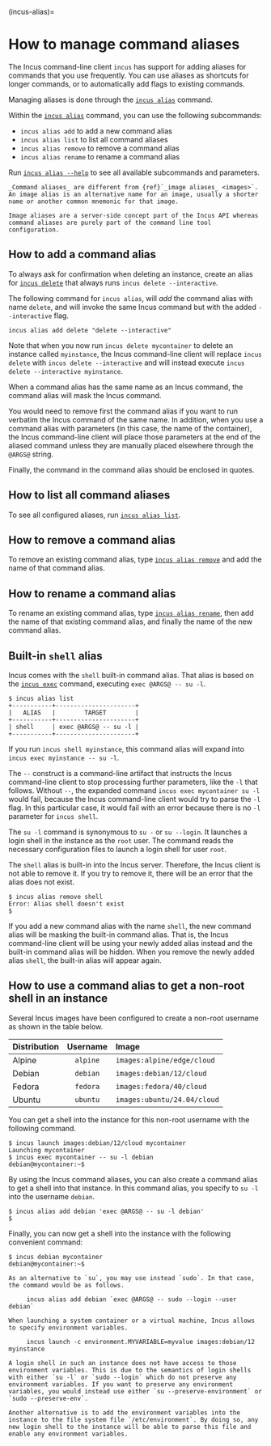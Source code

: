 (incus-alias)=
# How to manage command aliases

The Incus command-line client `incus` has support for adding aliases for commands that you use frequently.
You can use aliases as shortcuts for longer commands, or to automatically add flags to existing commands.

Managing aliases is done through the [`incus alias`](incus_alias.md) command.

Within the [`incus alias`](incus_alias.md) command, you can use the following subcommands:

- `incus alias add` to add a new command alias
- `incus alias list` to list all command aliases
- `incus alias remove` to remove a command alias
- `incus alias rename` to rename a command alias

Run [`incus alias --help`](incus_alias.md) to see all available subcommands and parameters.

```{note}
_Command aliases_ are different from {ref}`_image aliases_ <images>`.
An image alias is an alternative name for an image, usually a shorter name or another common mnemonic for that image.

Image aliases are a server-side concept part of the Incus API whereas command aliases are purely part of the command line tool configuration.
```

## How to add a command alias

To always ask for confirmation when deleting an instance, create an alias for
[`incus delete`](incus_delete.md) that always runs `incus delete --interactive`.

The following command for `incus alias`, will _add_ the command alias with name `delete`,
and will invoke the same Incus command but with the added `--interactive` flag.

    incus alias add delete "delete --interactive"

Note that when you now run `incus delete mycontainer` to delete an instance called `myinstance`,
the Incus command-line client will replace `incus delete` with `incus delete --interactive`
and will instead execute `incus delete --interactive myinstance`.

When a command alias has the same name as an Incus command, the command alias will mask the Incus command.

You would need to remove first the command alias if you want to run verbatim the Incus command of the same name.
In addition, when you use a command alias with parameters (in this case, the name of the container),
the Incus command-line client will place those parameters at the end of
the aliased command unless they are manually placed elsewhere through the `@ARGS@` string.

Finally, the command in the command alias should be enclosed in quotes.

## How to list all command aliases

To see all configured aliases, run [`incus alias list`](incus_alias_list.md).

## How to remove a command alias

To remove an existing command alias, type [`incus alias remove`](incus_alias_remove.md)
and add the name of that command alias.

## How to rename a command alias

To rename an existing command alias, type [`incus alias rename`](incus_alias_rename.md),
then add the name of that existing command alias, and finally the name of the new command alias.

## Built-in `shell` alias

Incus comes with the `shell` built-in command alias. That alias is based on the
[`incus exec`](incus_exec.md) command, executing `exec @ARGS@ -- su -l`.

```
$ incus alias list
+-----------+----------------------+
|   ALIAS   |        TARGET        |
+-----------+----------------------+
| shell     | exec @ARGS@ -- su -l |
+-----------+----------------------+
```

If you run `incus shell myinstance`, this command alias will expand into `incus exec myinstance -- su -l`.

The `--` construct is a command-line artifact that instructs the Incus command-line client to stop processing further parameters, like the `-l` that follows.
Without `--`, the expanded command `incus exec mycontainer su -l` would fail,
because the Incus command-line client would try to parse the `-l` flag. In this particular case, it would fail with an error because there is no `-l` parameter for `incus shell`.

The `su -l` command is synonymous to `su -` or `su --login`.
It launches a login shell in the instance as the `root` user.
The command reads the necessary configuration files to launch a login shell for user `root`.

The `shell` alias is built-in into the Incus server. Therefore, the Incus client is not able to remove it.
If you try to remove it, there will be an error that the alias does not exist.

```
$ incus alias remove shell
Error: Alias shell doesn't exist
$
```

If you add a new command alias with the name `shell`, the new command alias will be masking the built-in command alias.
That is, the Incus command-line client will be using your newly added alias instead and the built-in
command alias will be hidden. When you remove the newly added alias `shell`, the built-in alias will appear again.

## How to use a command alias to get a non-root shell in an instance

Several Incus images have been configured to create a non-root username as shown in the table below.

| Distribution          | Username         | Image |
| :----------- | :--------------: | :----------- |
| Alpine | `alpine` | `images:alpine/edge/cloud` |
| Debian | `debian` | `images:debian/12/cloud` |
| Fedora | `fedora` | `images:fedora/40/cloud` |
| Ubuntu | `ubuntu` | `images:ubuntu/24.04/cloud` |

You can get a shell into the instance for this non-root username with the following command.

```
$ incus launch images:debian/12/cloud mycontainer
Launching mycontainer
$ incus exec mycontainer -- su -l debian
debian@mycontainer:~$
```

By using the Incus command aliases, you can also create a command alias to get a shell into that instance.
In this command alias, you specify to `su -l` into the username `debian`.

```
$ incus alias add debian 'exec @ARGS@ -- su -l debian'
$
```

Finally, you can now get a shell into the instance with the following convenient command:

```
$ incus debian mycontainer
debian@mycontainer:~$
```

```{note}
As an alternative to `su`, you may use instead `sudo`. In that case, the command would be as follows.

     incus alias add debian `exec @ARGS@ -- sudo --login --user debian`
```

```{note}
When launching a system container or a virtual machine, Incus allows to specify environment variables.

     incus launch -c environment.MYVARIABLE=myvalue images:debian/12 myinstance

A login shell in such an instance does not have access to those environment variables. This is due to the semantics of login shells with either `su -l` or `sudo --login` which do not preserve any environment variables. If you want to preserve any environment variables, you would instead use either `su --preserve-environment` or `sudo --preserve-env`.

Another alternative is to add the environment variables into the instance to the file system file `/etc/environment`. By doing so, any new login shell to the instance will be able to parse this file and enable any environment variables.
```
